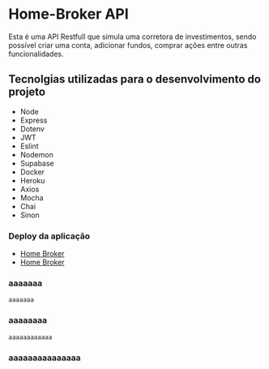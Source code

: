 
# Home-Broker API

Esta é uma API Restfull que simula uma corretora de investimentos, sendo possível criar uma conta, adicionar fundos, comprar ações entre outras funcionalidades.


## Tecnolgias utilizadas para o desenvolvimento do projeto

- Node
- Express
- Dotenv
- JWT
- Eslint
- Nodemon
- Supabase
- Docker
- Heroku
- Axios
- Mocha
- Chai
- Sinon


### Deploy da aplicação
- <a href="home-broker.herokuapp.com">Home Broker</a>
- [Home Broker](home-broker.herokuapp.com)

### aaaaaaa
```
aaaaaaa
```
### aaaaaaaa
```
aaaaaaaaaaaa
```
### aaaaaaaaaaaaaaa
```
